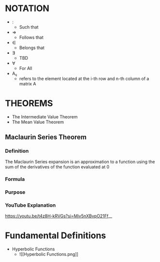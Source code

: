 # NOTATION
- :
	- Such that
- ⇒
	- Follows that
- ∈
	- Belongs that
- ∃
	- TBD
- ∀
	- For All
-  Aᵢⱼ
	- refers to the element located at the i-th row and n-th column of a matrix A
# THEOREMS
* The Intermediate Value Theorem
* The Mean Value Theorem
## Maclaurin Series Theorem
### Definition
The Maclaurin Series expansion is an approximation to a function using the sum of the derivatives of the function evaluated at 0
### Formula 

### Purpose
### YouTube Explanation

https://youtu.be/t4z8H-kRVGs?si=Mjv5nXBvpO21Ff__
# Fundamental Definitions
- Hyperbolic Functions
	- ![[Hyperbolic Functions.png]]